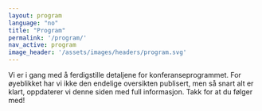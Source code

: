 ```yaml
---
layout: program
language: "no"
title: "Program"
permalink: '/program/'
nav_active: program
image_header: '/assets/images/headers/program.svg'
---
```


Vi er i gang med å ferdigstille detaljene for konferanseprogrammet. For øyeblikket har vi ikke den endelige oversikten publisert, men så snart alt er klart, oppdaterer vi denne siden med full informasjon. Takk for at du følger med!